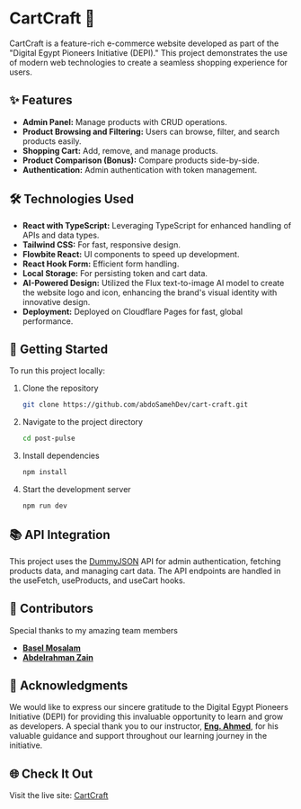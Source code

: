 # CartCraft 🛒

CartCraft is a feature-rich e-commerce website developed as part of the "Digital Egypt Pioneers Initiative (DEPI)." This project demonstrates the use of modern web technologies to create a seamless shopping experience for users.

## ✨ Features

- **Admin Panel:** Manage products with CRUD operations.
- **Product Browsing and Filtering:** Users can browse, filter, and search products easily.
- **Shopping Cart:** Add, remove, and manage products.
- **Product Comparison (Bonus):** Compare products side-by-side.
- **Authentication:** Admin authentication with token management.

## 🛠 Technologies Used

- **React with TypeScript:** Leveraging TypeScript for enhanced handling of APIs and data types.
- **Tailwind CSS:** For fast, responsive design.
- **Flowbite React:** UI components to speed up development.
- **React Hook Form:** Efficient form handling.
- **Local Storage:** For persisting token and cart data.
- **AI-Powered Design:** Utilized the Flux text-to-image AI model to create the website logo and icon, enhancing the brand's visual identity with innovative design.
- **Deployment:** Deployed on Cloudflare Pages for fast, global performance.

## 🚀 Getting Started

To run this project locally:

1. Clone the repository
   ```bash
   git clone https://github.com/abdoSamehDev/cart-craft.git
   ```
2. Navigate to the project directory

   ```bash
   cd post-pulse
   ```

3. Install dependencies

   ```bash
   npm install
   ```

4. Start the development server

   ```bash
   npm run dev
   ```

## 📚 API Integration

This project uses the [DummyJSON](https://dummyjson.com/docs) API for admin authentication, fetching products data, and managing cart data. The API endpoints are handled in the useFetch, useProducts, and useCart hooks.

## 👥 Contributors

Special thanks to my amazing team members

- **[Basel Mosalam](https://github.com/Bailts110)**
- **[Abdelrahman Zain](https://github.com/zainmo11)**

## 🎉 Acknowledgments

We would like to express our sincere gratitude to the Digital Egypt Pioneers Initiative (DEPI) for providing this invaluable opportunity to learn and grow as developers.
A special thank you to our instructor, **[Eng. Ahmed](https://github.com/Ahm3dMoham3d)**, for his valuable guidance and support throughout our learning journey in the initiative.

## 🌐 Check It Out

Visit the live site: [CartCraft](https://cart-craft.pages.dev/)
